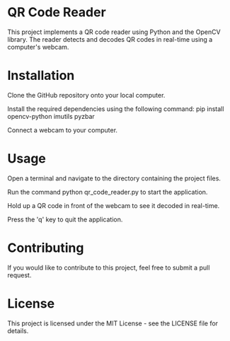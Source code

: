 # QR Code Reader


This project implements a QR code reader using Python and the OpenCV library. The reader detects and decodes QR codes in real-time using a computer's webcam.

# Installation

Clone the GitHub repository onto your local computer.

Install the required dependencies using the following command: pip install opencv-python imutils pyzbar

Connect a webcam to your computer.

# Usage

Open a terminal and navigate to the directory containing the project files.

Run the command python qr_code_reader.py to start the application.

Hold up a QR code in front of the webcam to see it decoded in real-time.

Press the 'q' key to quit the application.

# Contributing

If you would like to contribute to this project, feel free to submit a pull request.

# License

This project is licensed under the MIT License - see the LICENSE file for details.
